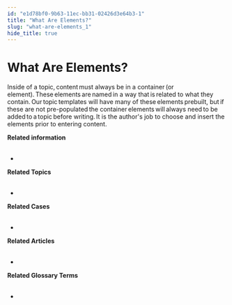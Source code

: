 ```yaml
---
id: "e1d78bf0-9b63-11ec-bb31-02426d3e64b3-1"
title: "What Are Elements?"
slug: "what-are-elements_1"
hide_title: true
---
```


# <a id="concept-6815" class="anchor_top_offset"/><a id="ariaid-title1" class="anchor_top_offset"/>What Are Elements?

<p xmlns="http://www.w3.org/1999/xhtml" className="shortdesc"> </p> 
<p xmlns="http://www.w3.org/1999/xhtml" className="p">Inside of a topic, content must always be in a container (or element). These elements are named in a way that is related to what they contain. Our topic templates will have many of these elements prebuilt, but if these are not pre-populated the container elements will always need to be added to a topic before writing. It is the author's job to choose and insert the elements prior to entering content. </p> 
<div>   <nav xmlns="http://www.w3.org/1999/xhtml" role="navigation" className="related-links"><div className="linklist relinfo"><strong>Related information</strong><br /><br /><ul className="linklist"><li className="linklist"><a className="link" /></li></ul></div><div className="linklist Related_Topics"><a className="link"><strong>Related Topics</strong><br /><br /></a><ul className="linklist"><a className="link" /><li className="linklist"><a className="link" /><a className="link" /></li></ul></div><div className="linklist Related_Cases"><a className="link"><strong>Related Cases</strong><br /><br /></a><ul className="linklist"><a className="link" /><li className="linklist"><a className="link" /><a className="link" /></li></ul></div><div className="linklist Related_Articles"><a className="link"><strong>Related Articles</strong><br /><br /></a><ul className="linklist"><a className="link" /><li className="linklist"><a className="link" /><a className="link" /></li></ul></div><div className="linklist Related_Glossary"><a className="link"><strong>Related Glossary Terms</strong><br /><br /></a><ul className="linklist"><a className="link" /><li className="linklist"><a className="link" /><a className="link" /></li></ul></div></nav><a className="link">   </a></div> 
